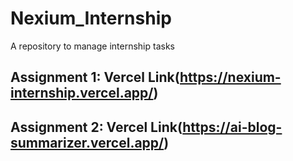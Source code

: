 # Nexium_Internship
A repository to manage internship tasks
## Assignment 1: Vercel Link(https://nexium-internship.vercel.app/)
## Assignment 2: Vercel Link(https://ai-blog-summarizer.vercel.app/)
